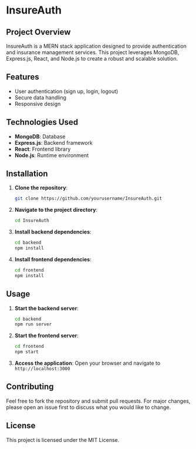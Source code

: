# InsureAuth

## Project Overview
InsureAuth is a MERN stack application designed to provide authentication and insurance management services. This project leverages MongoDB, Express.js, React, and Node.js to create a robust and scalable solution.

## Features
- User authentication (sign up, login, logout)
- Secure data handling
- Responsive design

## Technologies Used
- **MongoDB**: Database
- **Express.js**: Backend framework
- **React**: Frontend library
- **Node.js**: Runtime environment

## Installation

1. **Clone the repository**:
    ```bash
    git clone https://github.com/yourusername/InsureAuth.git
    ```

2. **Navigate to the project directory**:
    ```bash
    cd InsureAuth
    ```

3. **Install backend dependencies**:
    ```bash
    cd backend
    npm install
    ```

4. **Install frontend dependencies**:
    ```bash
    cd frontend
    npm install
    ```

## Usage

1. **Start the backend server**:
    ```bash
    cd backend
    npm run server
    ```

2. **Start the frontend server**:
    ```bash
    cd frontend
    npm start
    ```

3. **Access the application**:
    Open your browser and navigate to `http://localhost:3000`

## Contributing
Feel free to fork the repository and submit pull requests. For major changes, please open an issue first to discuss what you would like to change.

## License
This project is licensed under the MIT License.




